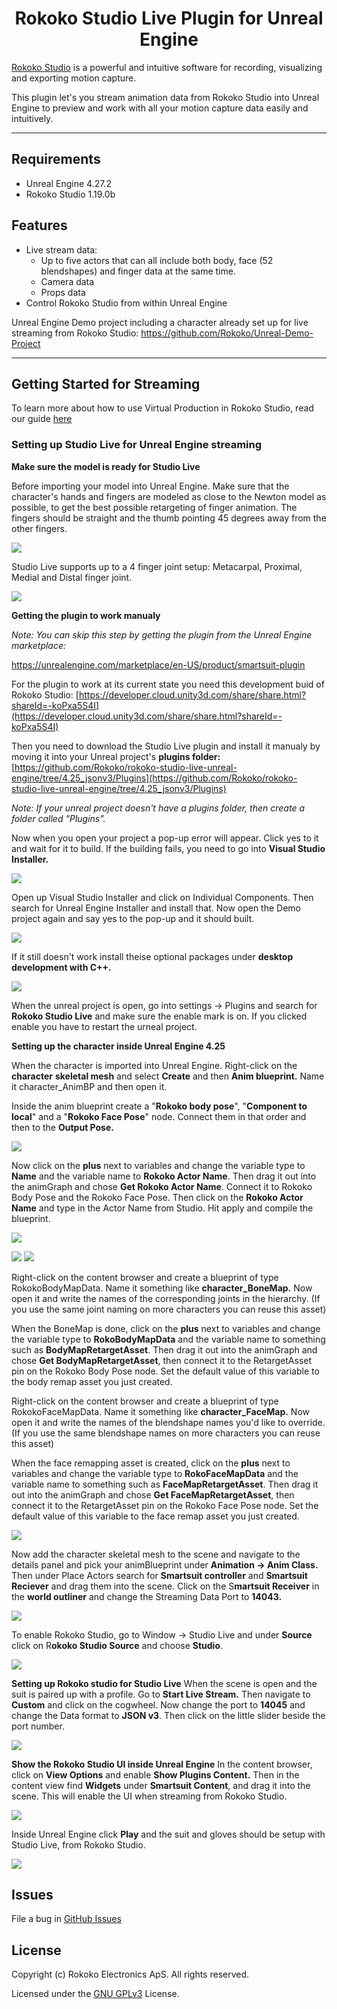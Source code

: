 <h1 align="center">Rokoko Studio Live Plugin for Unreal Engine</h1>

[Rokoko Studio](https://www.rokoko.com/en/products/studio) is a powerful and intuitive software for recording, visualizing and exporting motion capture.

This plugin let's you stream animation data from Rokoko Studio into Unreal Engine to preview and work with all your motion capture data easily and intuitively.

---

## Requirements
- Unreal Engine 4.27.2
- Rokoko Studio 1.19.0b

## Features
- Live stream data:
  * Up to five actors that can all include both body, face (52 blendshapes) and finger data at the same time.
  * Camera data
  * Props data
- Control Rokoko Studio from within Unreal Engine
 
Unreal Engine Demo project including a character already set up for live streaming from Rokoko Studio:
https://github.com/Rokoko/Unreal-Demo-Project
 
---

## Getting Started for Streaming

To learn more about how to use Virtual Production in Rokoko Studio, read our guide [here](https://help.rokoko.com/support/solutions/47000518297)


### Setting up Studio Live for Unreal Engine streaming

**Make sure the model is ready for Studio Live**

Before importing your model into Unreal Engine. Make sure that the character's hands and fingers are modeled as close to the Newton model as possible, to get the best possible retargeting of finger animation. The fingers should be straight and the thumb pointing 45 degrees away from the other fingers.

<img src="Images/newtonHand.PNG">

Studio Live supports up to a 4 finger joint setup: Metacarpal, Proximal, Medial and Distal finger joint.

<img src="Images/newtonHandTop.png">

**Getting the plugin to work manualy**

_Note: You can skip this step by getting the plugin from the Unreal Engine marketplace:_

https://unrealengine.com/marketplace/en-US/product/smartsuit-plugin

For the plugin to work at its current state you need this development buid of Rokoko Studio: [https://developer.cloud.unity3d.com/share/share.html?shareId=-koPxa5S4I](https://developer.cloud.unity3d.com/share/share.html?shareId=-koPxa5S4I)

Then you need to download the Studio Live plugin and install it manualy by moving it into your Unreal project's **plugins folder:** [https://github.com/Rokoko/rokoko-studio-live-unreal-engine/tree/4.25_jsonv3/Plugins](https://github.com/Rokoko/rokoko-studio-live-unreal-engine/tree/4.25_jsonv3/Plugins)

_Note: If your unreal project doesn't have a plugins folder, then create a folder called "Plugins"._

Now when you open your project a pop-up error will appear. Click yes to it and wait for it to build. If the building fails, you need to go into **Visual Studio Installer.**

<img src="Images/errorMessege.png">

Open up Visual Studio Installer and click on Individual Components. Then search for Unreal Engine Installer and install that. Now open the Demo project again and say yes to the pop-up and it should built.

<img src="Images/visualInstaller.png">

If it still doesn't work install theise optional packages under **desktop development with C++.**

<img src="Images/visualInstallerDownload.png">

When the unreal project is open, go into settings → Plugins and search for **Rokoko Studio Live** and make sure the enable mark is on. If you clicked enable you have to restart the urneal project. 

**Setting up the character inside Unreal Engine 4.25**

When the character is imported into Unreal Engine. Right-click on the **character** **skeletal mesh** and select **Create** and then **Anim blueprint.** Name it character_AnimBP and then open it. 

Inside the anim blueprint create a "**Rokoko body pose**", "**Component to local**" and a "**Rokoko Face Pose**" node. Connect them in that order and then to the **Output Pose.**

<img src="Images/animBPSetup.png">

Now click on the **plus** next to variables and change the variable type to **Name** and the variable name to **Rokoko Actor Name**. Then drag it out into the animGraph and chose **Get Rokoko Actor Name**. Connect it to Rokoko Body Pose and the Rokoko Face Pose. Then click on the **Rokoko Actor Name** and type in the Actor Name from Studio. Hit apply and compile the blueprint. 

<img src="Images/animBPVariable.png">

<img src="Images/ActorProfileName.PNG"> <img src="Images/ActorName.PNG">

Right-click on the content browser and create a blueprint of type RokokoBodyMapData. Name it something like **character_BoneMap.** Now open it and write the names of the corresponding joints in the hierarchy. (If you use the same joint naming on more characters you can reuse this asset)

When the BoneMap is done, click on the **plus** next to variables and change the variable type to **RokoBodyMapData** and the variable name to something such as **BodyMapRetargetAsset**. Then drag it out into the animGraph and chose **Get BodyMapRetargetAsset**, then connect it to the RetargetAsset pin on the Rokoko Body Pose node. Set the default value of this variable to the body remap asset you just created.

Right-click on the content browser and create a blueprint of type RokokoFaceMapData. Name it something like **character_FaceMap.** Now open it and write the names of the blendshape names you'd like to override. (If you use the same blendshape names on more characters you can reuse this asset)

When the face remapping asset is created, click on the **plus** next to variables and change the variable type to **RokoFaceMapData** and the variable name to something such as **FaceMapRetargetAsset**. Then drag it out into the animGraph and chose **Get FaceMapRetargetAsset**, then connect it to the RetargetAsset pin on the Rokoko Face Pose node. Set the default value of this variable to the face remap asset you just created.

<img src="Images/boneMapOverwrite.png">

Now add the character skeletal mesh to the scene and navigate to the details panel and pick your animBlueprint under **Animation → Anim Class.** Then under Place Actors search for **Smartsuit controller** and **Smartsuit Reciever** and drag them into the scene. Click on the S**martsuit Receiver** in the **world outliner** and change the Streaming Data Port to **14043.**

<img src="Images/smartSuitReciverSetup.PNG">

To enable Rokoko Studio, go to Window → Studio Live and under **Source** click on R**okoko Studio Source** and choose **Studio**.

<img src="Images/UELivelinkTap.PNG">

**Setting up Rokoko studio for Studio Live** 
When the scene is open and the suit is paired up with a profile. Go to **Start Live Stream.**
Then navigate to **Custom** and click on the cogwheel. 
Now change the port to **14045** and change the Data format to **JSON v3**. Then click on the little slider beside the port number.

<img src="Images/studioSetup.PNG">

**Show the Rokoko Studio UI inside Unreal Engine**
In the content browser, click on **View Options** and enable **Show Plugins Content.** Then in the content view find **Widgets** under **Smartsuit Content**, and drag it into the scene. This will enable the UI when streaming from Rokoko Studio.

<img src="Images/recordingWidget.PNG">

Inside Unreal Engine click **Play** and the suit and gloves should be setup with Studio Live, from Rokoko Studio.

<img src="Images/fingerShowcase.png">

## Issues

File a bug in [GitHub Issues](https://github.com/RokokoElectronics/rokoko-studio-unreal-sample-project/issues)

## License

Copyright (c) Rokoko Electronics ApS. All rights reserved.

Licensed under the [GNU GPLv3](https://github.com/RokokoElectronics/rokoko-studio-unreal-sample-project/blob/master/LICENSE.md) License.
